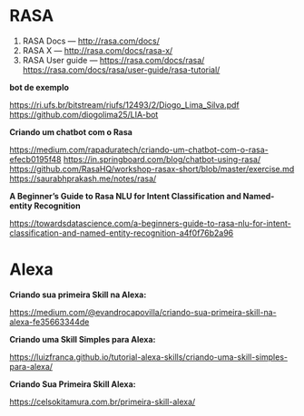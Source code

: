 
# RASA

1. RASA Docs — http://rasa.com/docs/
2. RASA X — http://rasa.com/docs/rasa-x/
3. RASA User guide — https://rasa.com/docs/rasa/
https://rasa.com/docs/rasa/user-guide/rasa-tutorial/

**bot de exemplo**

https://ri.ufs.br/bitstream/riufs/12493/2/Diogo_Lima_Silva.pdf
https://github.com/diogolima25/LIA-bot

**Criando um chatbot com o Rasa**

https://medium.com/rapaduratech/criando-um-chatbot-com-o-rasa-efecb0195f48
https://in.springboard.com/blog/chatbot-using-rasa/
https://github.com/RasaHQ/workshop-rasax-short/blob/master/exercise.md
https://saurabhprakash.me/notes/rasa/


**A Beginner’s Guide to Rasa NLU for Intent Classification and Named-entity Recognition**

https://towardsdatascience.com/a-beginners-guide-to-rasa-nlu-for-intent-classification-and-named-entity-recognition-a4f0f76b2a96

# Alexa
**Criando sua primeira Skill na Alexa:**

https://medium.com/@evandrocapovilla/criando-sua-primeira-skill-na-alexa-fe35663344de

**Criando uma Skill Simples para Alexa:**

https://luizfranca.github.io/tutorial-alexa-skills/criando-uma-skill-simples-para-alexa/

**Criando Sua Primeira Skill Alexa:**

https://celsokitamura.com.br/primeira-skill-alexa/
